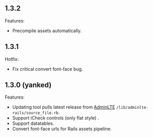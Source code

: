 ## 1.3.2

Features:
  
  - Precompile assets automatically.

## 1.3.1

Hotfix:
  
  - Fix critical convert font-face bug.

## 1.3.0 (yanked)

Features:

  - Updating tool pulls latest release from [AdminLTE](https://github.com/almasaeed2010/AdminLTE) `/lib/adminlte-rails/source_file.rb`.
  - Support iCheck controls (only flat style) .
  - Support datatables.
  - Convert font-face urls for Rails assets pipeline.